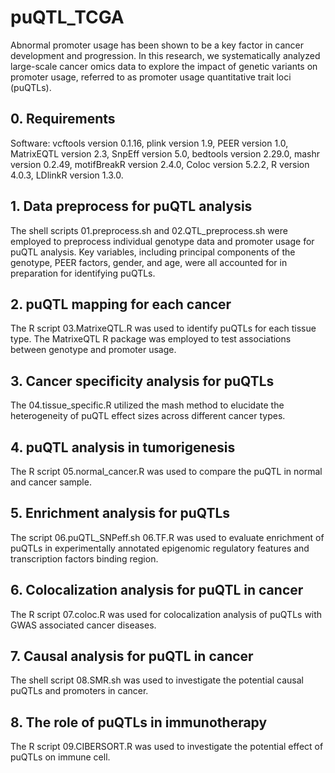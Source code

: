 # puQTL_TCGA
Abnormal promoter usage has been shown to be a key factor in cancer development and progression. In this research, we systematically analyzed large-scale cancer omics data to explore the impact of genetic variants on promoter usage, referred to as promoter usage quantitative trait loci (puQTLs).


## 0. Requirements
Software: vcftools version 0.1.16, plink version 1.9, PEER version 1.0, MatrixEQTL version 2.3, SnpEff version 5.0, bedtools version 2.29.0, mashr version 0.2.49,  motifBreakR version 2.4.0,  Coloc version 5.2.2, R version 4.0.3,  LDlinkR version 1.3.0.

## 1. Data preprocess for puQTL analysis
The shell scripts 01.preprocess.sh and 02.QTL_preprocess.sh were employed to preprocess individual genotype data and promoter usage for puQTL analysis. Key variables, including principal components of the genotype, PEER factors, gender, and age, were all accounted for in preparation for identifying puQTLs.

## 2. puQTL mapping for each cancer
The R script 03.MatrixeQTL.R was used to identify puQTLs for each tissue type. The MatrixeQTL R package was employed to test associations between genotype and promoter usage. 

## 3. Cancer specificity analysis for puQTLs
The 04.tissue_specific.R utilized the mash method to elucidate the heterogeneity of puQTL effect sizes across different cancer types.

## 4. puQTL analysis in tumorigenesis 
The R script 05.normal_cancer.R was used to compare the puQTL in normal and cancer sample. 

## 5. Enrichment analysis for puQTLs
The script 06.puQTL_SNPeff.sh  06.TF.R was used to evaluate enrichment of puQTLs in experimentally annotated epigenomic regulatory features and transcription factors binding region.

## 6. Colocalization analysis for puQTL in cancer
The R script 07.coloc.R was used for colocalization analysis of puQTLs with GWAS associated cancer diseases.

## 7. Causal analysis for puQTL in cancer
The shell script 08.SMR.sh was used to investigate the potential causal puQTLs and promoters in cancer.

## 8. The role of puQTLs in immunotherapy
The R script 09.CIBERSORT.R was used to investigate the potential effect of puQTLs on immune cell.
